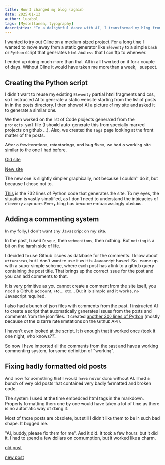 ```yaml
---
title: How I changed my blog (again)
date: 2025-01-13
author: lucabol
tags: [Myscellanea, typography]
description: "In a delightful dance with AI, I transformed my blog from an Eleventy-powered behemoth into a lean, mean, Python-generated machine. Along the way, I managed to resurrect ancient comments through Github issues (because who needs JavaScript?), and convinced my AI buddy to fix a cemetery of badly formatted posts from the coding stone age. All of this with just 232 lines of embarrassingly obvious Python code - take that, complexity!"
---
```

I wanted to try out [Cline](https://github.com/cline/cline) on a medium-sized project. For a long time I wanted to move away from a static generator like `Eleventy` to a simple `bash` or `Python` script that generates `html` and `css` that I can ftp to wherever.

I ended up doing much more than that. All in all I worked on it for a couple of days. Without Cline it would have taken me more than a week, I suspect.

## Creating the Python script
I didn't want to reuse my existing `Eleventy` partial html fragments and css, so I instructed AI to generate a static website starting from the list of posts in in the posts directory. I then showed AI a picture of my site and asked it to generate a similar one.

We then worked on the list of Code projects generated from the `projects.yaml` file (I should auto-generate this from specially marked projects on github ...). Also, we created the `Tags` page looking at the front matter of the posts.

After a few iterations, refactorings, and bug fixes, we had a working site similar to the one I had before.

[Old site](https://web.archive.org/web/20231003045700/https://www.lucabol.com/)

[New site](https://www.lucabol.com/)

The new one is slightly simpler graphically, not because I couldn't do it, but because I chose not to.

[This](https://github.com/lucabol/MyBlog/blob/master/src/generate_blog.py) is the 232 lines of Python code that generates the site. To my eyes, the situation is vastly simplified, as I don't need to understand the intricacies of `Eleventy` anymore. Everything has become embarrassingly obvious.

## Adding a commenting system
In my folly, I don't want any Javascript on my site.

In the past, I used `Disqus`, then `webmentions`, then nothing. But `nothing` is a bit on the harsh side of life.

I decided to use Github issues as database for the comments. I know about `utterances`, but I don't want to use it as it is Javascript based. So I came up with a super simple scheme, where each post has a link to a github query containing the post title. That brings up the correct issue for the post and you can add comments to that.

It is very primitive as you cannot create a comment from the site itself, you need a Github account, etc... etc... But it is simple and it works, no Javascript required.

I also had a bunch of json files with comments from the past. I instructed AI to create a script that automatically generates issues from the posts and comments from the json files. It created [another 300 lines of Python](https://github.com/lucabol/MyBlog/blob/master/src/bulk_create_many_issues.py) (mostly because of the bizarre rate limitations on the Github API).

I haven't even looked at the script. It is enough that it worked once (took it one night, who knows??).

So now I have imported all the comments from the past and have a working commenting system, for some definition of "working".

## Fixing badly formatted old posts
And now for something that I would have never done without AI. I had a bunch of very old posts that contained very badly formatted and broken code.

The system I used at the time embedded html tags in the markdown. Properly formatting them one by one would have taken a lot of time as there is no automatic way of doing it.

Most of those posts are obsolete, but still I didn't like them to be in such bad shape. It bugged me.

"AI, buddy, please fix them for me". And it did. It took a few hours, but it did it. I had to spend a few dollars on consumption, but it worked like a charm.

[old post](https://web.archive.org/web/20240720002637/https://www.lucabol.com/posts/2008-04-21-a-c-library-to-write-functional-code-part-iii-records/)

[new post](https://www.lucabol.com/posts/2008-04-21-a-c-library-to-write-functional-code-part-iii-records/)
